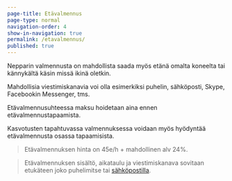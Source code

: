 ```yaml
---
page-title: Etävalmennus
page-type: normal
navigation-order: 4
show-in-navigation: true
permalink: /etavalmennus/
published: true
---
```





Nepparin valmennusta on mahdollista saada myös etänä omalta koneelta tai kännykältä käsin missä ikinä oletkin.

Mahdollisia viestimiskanavia voi olla esimerkiksi puhelin, sähköposti, Skype, Facebookin Messenger, tms.

Etävalmennusuhteessa maksu hoidetaan aina ennen etävalmennustapaamista.

Kasvotusten tapahtuvassa valmennuksessa voidaan myös hyödyntää etävalmennusta osassa tapaamisista.

> Etävalmennuksen hinta on 45e/h + mahdollinen alv 24%. 

> Etävalmennuksen sisältö, aikataulu ja viestimiskanava sovitaan etukäteen joko puhelimitse tai [sähköpostilla](/ota-yhteytta).
